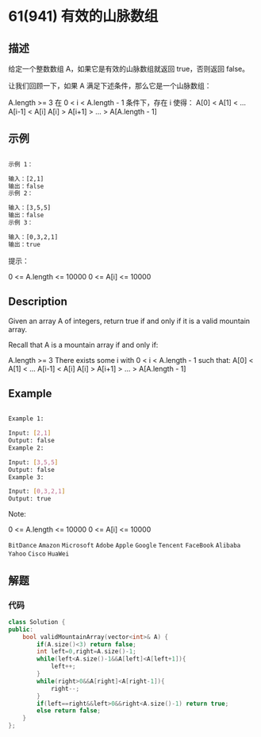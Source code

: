 # 61(941) 有效的山脉数组

## 描述

给定一个整数数组 A，如果它是有效的山脉数组就返回 true，否则返回 false。

让我们回顾一下，如果 A 满足下述条件，那么它是一个山脉数组：

A.length >= 3
在 0 < i < A.length - 1 条件下，存在 i 使得：
A[0] < A[1] < ... A[i-1] < A[i]
A[i] > A[i+1] > ... > A[A.length - 1]

## 示例

```bash

示例 1：

输入：[2,1]
输出：false
示例 2：

输入：[3,5,5]
输出：false
示例 3：

输入：[0,3,2,1]
输出：true

``` 

提示：

0 <= A.length <= 10000
0 <= A[i] <= 10000 

## Description

Given an array A of integers, return true if and only if it is a valid mountain array.

Recall that A is a mountain array if and only if:

A.length >= 3
There exists some i with 0 < i < A.length - 1 such that:
A[0] < A[1] < ... A[i-1] < A[i]
A[i] > A[i+1] > ... > A[A.length - 1]

## Example

```bash

Example 1:

Input: [2,1]
Output: false
Example 2:

Input: [3,5,5]
Output: false
Example 3:

Input: [0,3,2,1]
Output: true

```

Note:

0 <= A.length <= 10000
0 <= A[i] <= 10000 


`BitDance` `Amazon` `Microsoft` `Adobe` `Apple` `Google` `Tencent` `FaceBook` `Alibaba` `Yahoo` `Cisco` `HuaWei`

## 解题



### 代码

```C++
class Solution {
public:
    bool validMountainArray(vector<int>& A) {
        if(A.size()<3) return false;
        int left=0,right=A.size()-1;
        while(left<A.size()-1&&A[left]<A[left+1]){
            left++;
        }
        while(right>0&&A[right]<A[right-1]){
            right--;
        }
        if(left==right&&left>0&&right<A.size()-1) return true;
        else return false;
    }
};
```